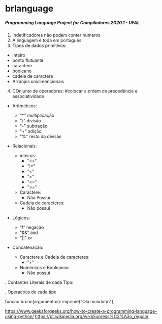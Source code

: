 # brlanguage
##### Programming Language Project for Compiladores 2020.1 - UFAL


1. Indetificadores não podem conter numeros 
2. A linguagem é toda em português
3. Tipos de dados primitivos:
  - inteiro
  - ponto flutuante
  - caractere
  - booleano
  - cadeia de caractere
  - Arranjos unidimencionais

4. COnjunto de operadores: #colocar a ordem de precedência e associatividade
  - Aritméticos:
    - "*" multiplicação
    - "/" divisão
    - "-" subtração
    - "+" adição
    - "%" resto da divisão

  - Relacionais:
    - inteiros:
      - "=="
      - "!="
      - "<"
      - ">"
      - "<="
      - ">="
    - Caractere:
      - Não Possui
    - Cadeia de caracteres:
      - Não possui

  - Lógicos:
    - "!" negação
    - "&&" and
    - "||" or

  - Concatenação:
    - Caractere e Cadeia de caracteres:
      - "+"
    - Numéricos e Booleanos:
      - Não possui


. Contantes Literais de cada Tipo:

. Operacoes de cada tipo

funcao bruno(argumentos):
  imprime("Olá mundo!\n");




https://www.geeksforgeeks.org/how-to-create-a-programming-language-using-python/
https://pt.wikipedia.org/wiki/Express%C3%A3o_regular


